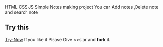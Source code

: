 HTML  CSS  JS Simple Notes making project
You can Add notes ,Delete note and search note
<h2>Try this </h2>
<a href=" https://gk-svg.github.io/JS-Magic-Notes/.">Try-Now</a>
If you like it Please Give <>star</b> and <b>fork</b> it.